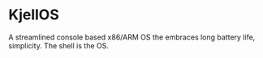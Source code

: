 # KjellOS
A streamlined console based x86/ARM OS the embraces long battery life, simplicity. The shell is the OS.
